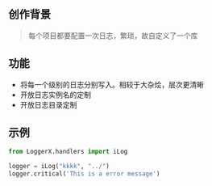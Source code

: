 ## 创作背景

> 每个项目都要配置一次日志，繁琐，故自定义了一个库

## 功能

- 将每一个级别的日志分别写入。相较于大杂烩，层次更清晰
- 开放日志实例名的定制
- 开放日志目录定制

## 示例

```python
from LoggerX.handlers import iLog

logger = iLog("kkkk", "../")
logger.critical('This is a error message')
```